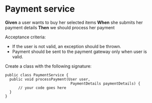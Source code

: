 # Payment service
  
**Given** a user wants to buy her selected items
**When** she submits her payment details
**Then** we should process her payment
  
Acceptance criteria:
- If the user is not valid, an exception should be thrown.
- Payment should be sent to the payment gateway only when user is valid.
  
Create a class with the following signature:

```  
public class PaymentService {
  public void processPayment(User user,
                              PaymentDetails paymentDetails) {
      // your code goes here
  }
}
```
